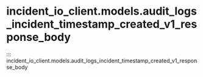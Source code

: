 # incident_io_client.models.audit_logs_incident_timestamp_created_v1_response_body

::: incident_io_client.models.audit_logs_incident_timestamp_created_v1_response_body
